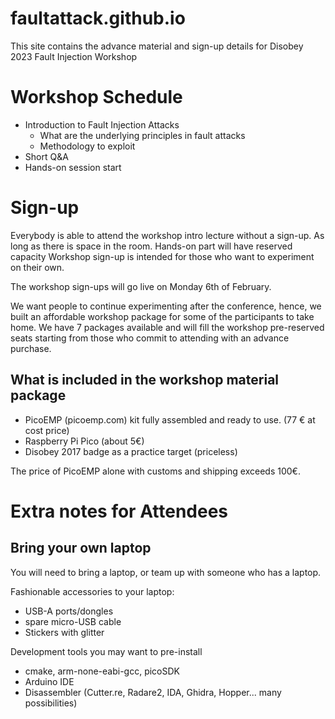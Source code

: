 # faultattack.github.io
This site contains the advance material and sign-up details for Disobey 2023 Fault Injection Workshop 

Workshop Schedule 
==================

  - Introduction to Fault Injection Attacks
     - What are the underlying principles in fault attacks 
     - Methodology to exploit 
  - Short Q&A 
  - Hands-on session start

Sign-up
========
Everybody is able to attend the workshop intro lecture without a sign-up. As long as there is space in the room. Hands-on part will have reserved capacity
Workshop sign-up is intended for those who want to experiment on their own. 

The workshop sign-ups will go live on Monday 6th of February. 

We want people to continue experimenting after the conference, hence, we built an affordable workshop package for some of the participants to take home. 
We have 7 packages available and will fill the workshop pre-reserved seats starting from those who commit to attending with an advance purchase. 

What is included in the workshop material package
-------------------------------------------------

  - PicoEMP (picoemp.com) kit fully assembled and ready to use. (77 € at cost price)
  - Raspberry Pi Pico (about 5€) 
  - Disobey 2017 badge as a practice target (priceless) 

The price of PicoEMP alone with customs and shipping exceeds 100€. 

Extra notes for Attendees 
=========================

Bring your own laptop
---------------------

You will need to bring a laptop, or team up with someone who has a laptop.

Fashionable accessories to your laptop: 
  - USB-A ports/dongles 
  - spare micro-USB cable 
  - Stickers with glitter

Development tools you may want to pre-install 
  - cmake, arm-none-eabi-gcc, picoSDK 
  - Arduino IDE 
  - Disassembler 
(Cutter.re, Radare2, IDA, Ghidra, Hopper... many possibilities) 



